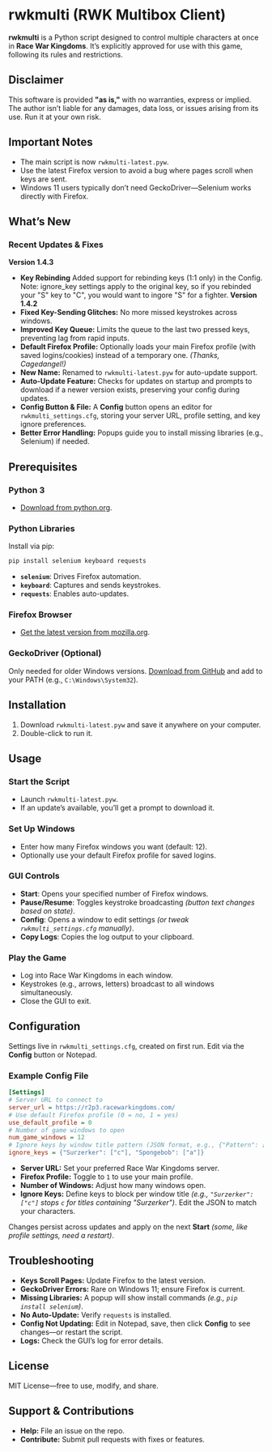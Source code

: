 
# rwkmulti (RWK Multibox Client)

**rwkmulti** is a Python script designed to control multiple characters at once in **Race War Kingdoms**. It’s explicitly approved for use with this game, following its rules and restrictions.

## Disclaimer

This software is provided **"as is,"** with no warranties, express or implied. The author isn’t liable for any damages, data loss, or issues arising from its use. Run it at your own risk.

## Important Notes

- The main script is now `rwkmulti-latest.pyw`.
- Use the latest Firefox version to avoid a bug where pages scroll when keys are sent.
- Windows 11 users typically don’t need GeckoDriver—Selenium works directly with Firefox.

## What’s New

### Recent Updates & Fixes

**Version 1.4.3**
- **Key Rebinding** Added support for rebinding keys (1:1 only) in the Config. Note: ignore_key settings apply to the original key, so if you rebinded your "S" key to "C", you would want to ingore "S" for a fighter.
**Version 1.4.2**
- **Fixed Key-Sending Glitches:** No more missed keystrokes across windows.
- **Improved Key Queue:** Limits the queue to the last two pressed keys, preventing lag from rapid inputs.
- **Default Firefox Profile:** Optionally loads your main Firefox profile (with saved logins/cookies) instead of a temporary one. *(Thanks, Cagedangel!)*
- **New Name:** Renamed to `rwkmulti-latest.pyw` for auto-update support.
- **Auto-Update Feature:** Checks for updates on startup and prompts to download if a newer version exists, preserving your config during updates.
- **Config Button & File:** A **Config** button opens an editor for `rwkmulti_settings.cfg`, storing your server URL, profile setting, and key ignore preferences.
- **Better Error Handling:** Popups guide you to install missing libraries (e.g., Selenium) if needed.

## Prerequisites

### Python 3
- [Download from python.org](https://www.python.org/downloads/).

### Python Libraries
Install via pip:

```bash
pip install selenium keyboard requests
```
- **`selenium`**: Drives Firefox automation.
- **`keyboard`**: Captures and sends keystrokes.
- **`requests`**: Enables auto-updates.

### Firefox Browser
- [Get the latest version from mozilla.org](https://www.mozilla.org/firefox/new/).

### GeckoDriver (Optional)
Only needed for older Windows versions. [Download from GitHub](https://github.com/mozilla/geckodriver/releases) and add to your PATH (e.g., `C:\Windows\System32`).

## Installation

1. Download `rwkmulti-latest.pyw` and save it anywhere on your computer.
2. Double-click to run it.

## Usage

### Start the Script
- Launch `rwkmulti-latest.pyw`.
- If an update’s available, you’ll get a prompt to download it.

### Set Up Windows
- Enter how many Firefox windows you want (default: 12).
- Optionally use your default Firefox profile for saved logins.

### GUI Controls
- **Start**: Opens your specified number of Firefox windows.
- **Pause/Resume**: Toggles keystroke broadcasting *(button text changes based on state)*.
- **Config**: Opens a window to edit settings *(or tweak `rwkmulti_settings.cfg` manually)*.
- **Copy Logs**: Copies the log output to your clipboard.

### Play the Game
- Log into Race War Kingdoms in each window.
- Keystrokes (e.g., arrows, letters) broadcast to all windows simultaneously.
- Close the GUI to exit.

## Configuration

Settings live in `rwkmulti_settings.cfg`, created on first run. Edit via the **Config** button or Notepad.

### Example Config File

```ini
[Settings]
# Server URL to connect to
server_url = https://r2p3.racewarkingdoms.com/
# Use default Firefox profile (0 = no, 1 = yes)
use_default_profile = 0
# Number of game windows to open
num_game_windows = 12
# Ignore keys by window title pattern (JSON format, e.g., {"Pattern": ["key1", "key2"]})
ignore_keys = {"Surzerker": ["c"], "Spongebob": ["a"]}
```

- **Server URL:** Set your preferred Race War Kingdoms server.
- **Firefox Profile:** Toggle to `1` to use your main profile.
- **Number of Windows:** Adjust how many windows open.
- **Ignore Keys:** Define keys to block per window title *(e.g., `"Surzerker": ["c"]` stops `c` for titles containing "Surzerker")*. Edit the JSON to match your characters.

Changes persist across updates and apply on the next **Start** *(some, like profile settings, need a restart)*.

## Troubleshooting

- **Keys Scroll Pages:** Update Firefox to the latest version.
- **GeckoDriver Errors:** Rare on Windows 11; ensure Firefox is current.
- **Missing Libraries:** A popup will show install commands *(e.g., `pip install selenium`)*.
- **No Auto-Update:** Verify `requests` is installed.
- **Config Not Updating:** Edit in Notepad, save, then click **Config** to see changes—or restart the script.
- **Logs:** Check the GUI’s log for error details.

## License

MIT License—free to use, modify, and share.

## Support & Contributions

- **Help:** File an issue on the repo.
- **Contribute:** Submit pull requests with fixes or features.
